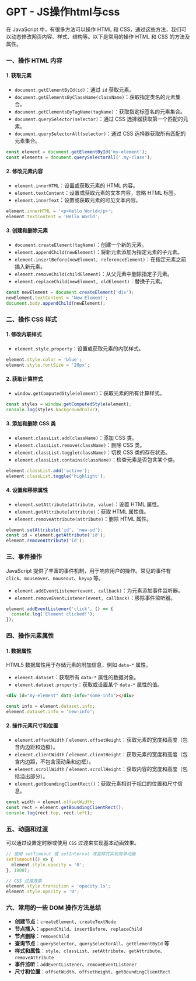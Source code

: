



# GPT - JS操作html与css 

在 JavaScript 中，有很多方法可以操作 HTML 和 CSS，通过这些方法，我们可以动态修改网页内容、样式、结构等。以下是常用的操作 HTML 和 CSS 的方法及属性。

### 一、操作 HTML 内容

#### 1. **获取元素**

- `document.getElementById(id)`：通过 `id` 获取元素。
- `document.getElementsByClassName(className)`：获取指定类名的元素集合。
- `document.getElementsByTagName(tagName)`：获取指定标签名的元素集合。
- `document.querySelector(selector)`：通过 CSS 选择器获取第一个匹配的元素。
- `document.querySelectorAll(selector)`：通过 CSS 选择器获取所有匹配的元素集合。

```javascript
const element = document.getElementById('my-element');
const elements = document.querySelectorAll('.my-class');
```

#### 2. **修改元素内容**

- `element.innerHTML`：设置或获取元素的 HTML 内容。
- `element.textContent`：设置或获取元素的文本内容，忽略 HTML 标签。
- `element.innerText`：设置或获取元素的可见文本内容。

```javascript
element.innerHTML = '<p>Hello World</p>';
element.textContent = 'Hello World';
```

#### 3. **创建和删除元素**

- `document.createElement(tagName)`：创建一个新的元素。
- `element.appendChild(newElement)`：将新元素添加为指定元素的子元素。
- `element.insertBefore(newElement, referenceElement)`：在指定元素之前插入新元素。
- `element.removeChild(childElement)`：从父元素中删除指定子元素。
- `element.replaceChild(newElement, oldElement)`：替换子元素。

```javascript
const newElement = document.createElement('div');
newElement.textContent = 'New Element';
document.body.appendChild(newElement);
```

### 二、操作 CSS 样式

#### 1. **修改内联样式**

- `element.style.property`：设置或获取元素的内联样式。

```javascript
element.style.color = 'blue';
element.style.fontSize = '20px';
```

#### 2. **获取计算样式**

- `window.getComputedStyle(element)`：获取元素的所有计算样式。

```javascript
const styles = window.getComputedStyle(element);
console.log(styles.backgroundColor);
```

#### 3. **添加和删除 CSS 类**

- `element.classList.add(className)`：添加 CSS 类。
- `element.classList.remove(className)`：删除 CSS 类。
- `element.classList.toggle(className)`：切换 CSS 类的存在状态。
- `element.classList.contains(className)`：检查元素是否包含某个类。

```javascript
element.classList.add('active');
element.classList.toggle('highlight');
```

#### 4. **设置和移除属性**

- `element.setAttribute(attribute, value)`：设置 HTML 属性。
- `element.getAttribute(attribute)`：获取 HTML 属性值。
- `element.removeAttribute(attribute)`：删除 HTML 属性。

```javascript
element.setAttribute('id', 'new-id');
const id = element.getAttribute('id');
element.removeAttribute('id');
```

### 三、事件操作

JavaScript 提供了丰富的事件机制，用于响应用户的操作。常见的事件有 `click`、`mouseover`、`mouseout`、`keyup` 等。

- `element.addEventListener(event, callback)`：为元素添加事件监听器。
- `element.removeEventListener(event, callback)`：移除事件监听器。

```javascript
element.addEventListener('click', () => {
  console.log('Element clicked!');
});
```

### 四、操作元素属性

#### 1. **数据属性**

HTML5 数据属性用于存储元素的附加信息，例如 `data-*` 属性。

- `element.dataset`：获取所有 `data-*` 属性的数据对象。
- `element.dataset.property`：获取或设置某个 `data-*` 属性的值。

```html
<div id="my-element" data-info="some-info"></div>
```

```javascript
const info = element.dataset.info;
element.dataset.info = 'new-info';
```

#### 2. **操作元素尺寸和位置**

- `element.offsetWidth` / `element.offsetHeight`：获取元素的宽度和高度（包含内边距和边框）。
- `element.clientWidth` / `element.clientHeight`：获取元素的宽度和高度（包含内边距，不包含滚动条和边框）。
- `element.scrollWidth` / `element.scrollHeight`：获取内容的宽度和高度（包括溢出部分）。
- `element.getBoundingClientRect()`：获取元素相对于视口的位置和尺寸信息。

```javascript
const width = element.offsetWidth;
const rect = element.getBoundingClientRect();
console.log(rect.top, rect.left);
```

### 五、动画和过渡

可以通过设置定时器或使用 `CSS` 过渡来实现基本动画效果。

```javascript
// 使用 setTimeout 或 setInterval 改变样式实现简单动画
setTimeout(() => {
  element.style.opacity = '0';
}, 1000);

// CSS 过渡效果
element.style.transition = 'opacity 1s';
element.style.opacity = '0';
```

### 六、常用的一些 DOM 操作方法总结

- **创建节点**：`createElement`、`createTextNode`
- **节点插入**：`appendChild`、`insertBefore`、`replaceChild`
- **节点删除**：`removeChild`
- **查询节点**：`querySelector`、`querySelectorAll`、`getElementById` 等
- **样式和属性**：`style`、`classList`、`setAttribute`、`getAttribute`、`removeAttribute`
- **事件监听**：`addEventListener`、`removeEventListener`
- **尺寸和位置**：`offsetWidth`、`offsetHeight`、`getBoundingClientRect`